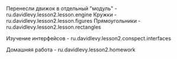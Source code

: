 Перенесли движок в отдельный "модуль" - ru.davidlevy.lesson2.lesson.engine
Кружки - ru.davidlevy.lesson2.lesson.figures
Прямоугольники - ru.davidlevy.lesson2.lesson.rectangles

Изучение интерфейсов - ru.davidlevy.lesson2.conspect.interfaces

Домашняя работа - ru.davidlevy.lesson2.homework
 